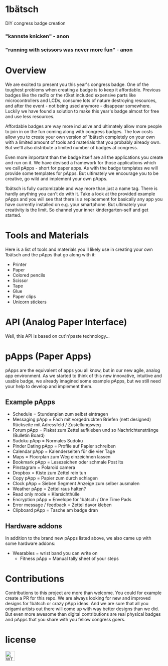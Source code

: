 

# 1bätsch
DIY congress badge creation

### "kannste knicken" - anon
### "running with scissors was never more fun" - anon


# Overview
We are excited to present you this year's congress badge. One of the toughest problems when creating a badge is to keep it affordable. Previous badges like the rad1o or the r0ket included expensive parts like microcontrollers and LCDs, consume lots of nature destroying resources, and after the event - not being used anymore - disappear somewhere.
Luckily we have found a solution to make this year's badge almost for free and use less resources.

Affordable badges are way more inclusive and ultimately allow more people to join in on the fun coming along with congress badges. The low costs allow you to create your own version of 1bätsch completely on your own with a limited amount of tools and materials that you probably already own. But we'll also distribute a limited number of badges at congress.

Even more important than the badge itself are all the applications you create and run on it. We have devised a framework for those applications which we call pApps - short for paper apps. As with the badge templates we will provide some templates for pApps. But ultimately we encourage you to be creative, go wild and implement your own pApps.

1bätsch is fully customizable and way more than just a name tag. There is hardly anything you can't do with it. Take a look at the provided example pApps and you will see that there is a replacement for basically any app you have currently installed on e.g. your smartphone. But ultimately your creativity is the limit. So channel your inner kindergarten-self and get started.  


# Tools and Materials
Here is a list of tools and materials you'll likely use in creating your own 1bätsch and the pApps that go along with it:

 - Printer
 - Paper
 - Colored pencils
 - Scissor
 - Tape
 - Glue
 - Paper clips
 - Unicorn stickers

# API (Analog Paper Interface)

Well, this API is based on cut'n'paste technology...

# pApps (Paper Apps)

pApps are the equivalent of apps you all know, but in our new agile, analog app environment.
As we started to think of this new innovative, intuitive and usable badge, we already imagined some example pApps,
but we still need your help to develop and implement them.

## Example pApps

* Schedule = Stundenplan zum selbst eintragen
* Messaging pApp = Fach mit vorgedruckten Briefen (nett designed) Rückseite mit Adressfeld / Zustellungsweg
* Forum pApp = Plakat zum Zettel aufkleben und so Nachrichtenstränge (Bulletin Board)
* Sudoku pApp = Normales Sudoku
* Pinder Dating pApp = Profile auf Papier schreiben
* Calendar pApp = Kalenderseiten für die vier Tage
* Maps = Floorplan zum Weg einzeichnen lassen
* Bookmark pApp = Lesezeichen oder schmale Post Its
* Pinstagram = Polaroid camera
* Dropbox = Kiste zum Zettel rein tun
* Copy pApp = Papier zum durch schlagen
* Clock pApp = Sieben Segment Anzeige zum selber ausmalen
* Weather pApp = Zettel raus halten?
* Read only mode = Klarsichthülle
* Encryption pApp = Envelope for 1bätsch / One Time Pads
* Error message / feedback = Zettel davor kleben
* Clipboard pApp = Tasche am badge dran

## Hardware addons
In addition to the brand new pApps listed above, we also came up with some hardware addons:

* Wearables = wrist band you can write on
    * Fitness pApp = Manual tally sheet of your steps

# Contributions
Contributions to this project are more than welcome. You could for example create a PR for this repo. We are always looking for new and improved designs for 1bätsch or crazy pApp ideas. And we are sure that all you origami artists out there will come up with way better designs than we did. But even more awesome than digital contributions are real physical badges and pApps that you share with you fellow congress goers.

# license
<a href="http://www.wtfpl.net/"><img src="http://www.wtfpl.net/wp-content/uploads/2012/12/wtfpl-badge-1.png" height="31"  alt="WTFPL" /></a>
